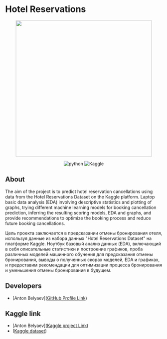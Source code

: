 # Hotel Reservations
<p align="center">
      <img src="https://i.ibb.co/LRT5CBz/dataset-cover.jpg" width="436">
</p>

<p align="center">
   <img src="https://img.shields.io/badge/Jupyter Notebook-blue" alt="python">
   <img src="https://img.shields.io/badge/Kaggle-violet" alt="Kaggle">      
</p>

## About
The aim of the project is to predict hotel reservation cancellations using data from the Hotel Reservations Dataset on the Kaggle platform. Laptop basic data analysis (EDA) involving descriptive statistics and plotting of graphs, trying different machine learning models for booking cancellation prediction, inferring the resulting scoring models, EDA and graphs, and provide recommendations to optimize the booking process and reduce future booking cancellations.

Цель проекта заключается в предсказании отмены бронирования отеля, используя данные из набора данных "Hotel Reservations Dataset" на платформе Kaggle. Ноутбук базовый анализ данных (EDA), включающий в себя описательные статистики и построение графиков, проба различных моделей машинного обучения для предсказания отмены бронирования, выводы о полученных скорах моделей, EDA и графиках, и предоставим рекомендации для оптимизации процесса бронирования и уменьшения отмены бронирования в будущем.

## Developers
- [Anton Belyaev]([GitHub Profile Link](https://github.com/Ch3ekiBr3eki))

## Kaggle link
- [Anton Belyaev]([Kaggle project Link](https://www.kaggle.com/code/antonbelyaevd/reservation-randforest-knn-logicarreg))
- ([Kaggle dataset](https://www.kaggle.com/datasets/ahsan81/hotel-reservations-classification-dataset))
